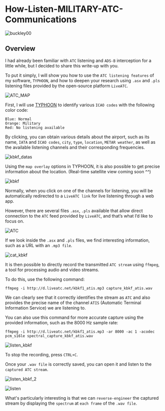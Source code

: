 # How-Listen-MILITARY-ATC-Communications

![buckley00](https://github.com/user-attachments/assets/46bb5bd5-1e03-421c-91d3-b7484c28e0e4)

## Overview
I had already been familiar with `ATC` listening and `ADS-B` interception for a little while, but I decided to share this write-up with you.

To put it simply, I will show you how to use the `ATC listening features` of my software, `TYPHOON`, and how to deepen your research using `.asx` and `.pls` listening files provided by the open-source platform `LiveATC`.

![ATC_MAP](https://github.com/user-attachments/assets/84a04197-cdf8-4f7f-88e6-9d68a514137d)

First, I will use [TYPHOON](https://github.com/bkerler/gr-gsm) to identify various `ICAO codes` with the following color code:

    Blue: Normal
    Orange: Military
    Red: No listening available

By clicking, you can obtain various details about the airport, such as its name, `IATA` and `ICAO codes`, `city`, `type`, `location`, `METAR weather`, as well as the available listening channels and their corresponding frequencies.

![kbkf_datas](https://github.com/user-attachments/assets/5e6a939f-21df-47bb-82fc-e0a8c0f2c14a)

Using the `map overlay` options in TYPHOON, it is also possible to get precise information about the location. (Real-time satellite view coming soon ^^)

![kbkf](https://github.com/user-attachments/assets/ec15e2f2-7714-4db0-9754-caec4a715189)

Normally, when you click on one of the channels for listening, you will be automatically redirected to a `LiveATC link` for live listening through a web app.

However, there are several files `.asx`, `.pls` available that allow direct connection to the `ATC` feed provided by `LiveATC`, and that’s what I’d like to focus on.

![ATC](https://github.com/user-attachments/assets/ecdcca2d-3f5a-40ba-9e92-ba660fb2524c)

If we look inside the `.asx` and `.pls` files, we find interesting information, such as a URL with an `.mp3 file`.

![cat_kbkf](https://github.com/user-attachments/assets/f6366af4-15aa-4386-8c63-5bb7b3e2c5d4)

It is then possible to directly record the transmitted `ATC stream` using `ffmpeg`, a tool for processing audio and video streams.

To do this, use the following command:

    ffmpeg -i http://d.liveatc.net/kbkf1_atis.mp3 capture_kbkf_atis.wav

We can clearly see that it correctly identifies the stream as `ATC` and also provides the precise name of the channel `ATIS` (Automatic Terminal Information Service) we are listening to.

You can also use this command for more accurate capture using the provided information, such as the 8000 Hz sample rate:

    ffmpeg -i http://d.liveatc.net/kbkf1_atis.mp3 -ar 8000 -ac 1 -acodec pcm_s16le spectral_capture_kbkf_atis.wav

![listen_kbkf](https://github.com/user-attachments/assets/b5bc6598-c67a-4f42-ad57-dd37e3e58107)

To stop the recording, press `CTRL+C`.

Once your `.wav file` is correctly saved, you can open it and listen to the `captured ATC stream`.

![listen_kbkf_2](https://github.com/user-attachments/assets/8378dc9b-16d7-489b-8376-ae1dd14d8f58)

![listen](https://github.com/user-attachments/assets/791fb9d9-34bf-47c8-a6d4-e33807c9cd5d)

What's particularly interesting is that we can `reverse-engineer` the captured stream by displaying the `spectrum` at `each frame` of the `.wav file`.
